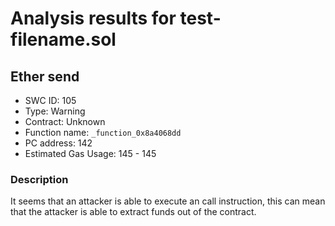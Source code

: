 # Analysis results for test-filename.sol

## Ether send
- SWC ID: 105
- Type: Warning
- Contract: Unknown
- Function name: `_function_0x8a4068dd`
- PC address: 142
- Estimated Gas Usage: 145 - 145

### Description

It seems that an attacker is able to execute an call instruction, this can mean that the attacker is able to extract funds out of the contract.
